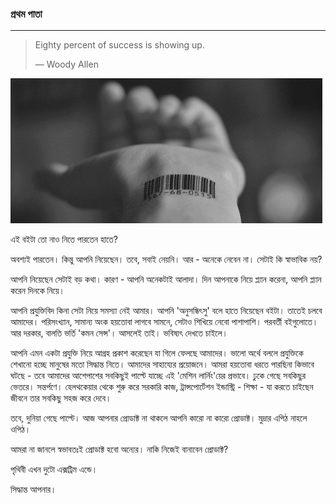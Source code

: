 ### 

### 

### প্রথম পাতা

---

> Eighty percent of success is showing up.
>
> — Woody Allen

![](/assets/mlproduct.jpg)

এই বইটা তো নাও নিতে পারতেন হাতে?

অবশ্যই পারতেন। কিন্তু আপনি নিয়েছেন। তবে, সবাই নেয়নি। আর - অনেকে নেবেন না। সেটাই কি স্বাভাবিক নয়?

আপনি নিয়েছেন সেটাই বড় কথা। কারণ - আপনি অনেকটাই আলাদা। দিন আপনাকে নিয়ে প্ল্যান করেনা, আপনি প্ল্যান করেন দিনকে নিয়ে।

আপনি প্রযুক্তিবিদ কিনা সেটা নিয়ে সমস্যা নেই আমার। আপনি 'অনুসন্ধিৎসু' বলে হাতে নিয়েছেন বইটা। তাতেই চলবে আমাদের। পরিসংখ্যান, সামান্য অংক হয়তোবা লাগবে সামনে, সেটাও শিখিয়ে নেবো পাশাপাশি। পরবর্তী বইগুলোতে। আর দরকার, বালতি ভর্তি 'কমন সেন্স'। আসলেই তাই। ভবিষ্যৎ দেখতে চাইলে।

আপনি এমন একটা প্রযুক্তি নিয়ে আগ্রহ প্রকাশ করেছেন যা গিলে ফেলছে আমাদের। ভালো অর্থে বললে প্রযুক্তিকে শেখানো হচ্ছে মানুষের মতো সিদ্ধান্ত নিতে। আমাদের সাহায্যের প্রয়োজনে। আমরা হয়তোবা ধরতে পারছিনা কিভাবে ঘটছে - তবে আমাদের আশেপাশের সবকিছুই পাল্টে যাচ্ছে এই 'মেশিন লার্নিং'য়ের প্রভাবে। ঢুকে গেছে সবকিছুর ভেতরে। সন্তর্পণে। হেলথকেয়ার থেকে শুরু করে সরকারি কাজ, ট্রান্সপোর্টেশন ইন্ডাস্ট্রি - শিক্ষা - যা করতে চাইছেন জীবনে তার সবকিছু সহজ করে দেবে।

তবে, দুনিয়া গেছে পাল্টে। আজ আপনার প্রোডাক্ট না থাকলে আপনি কারো না কারো প্রোডাক্ট। মুদ্রার এপিঠ নাহলে ওপিঠ।

আমরা না জানলে স্বভাবতঃই প্রোডাক্ট হবো অন্যের। নাকি নিজেই বানাবেন প্রোডাক্ট?

পৃথিবী এখন দুটো এক্সট্রিম এন্ডে।

সিদ্ধান্ত আপনার।

